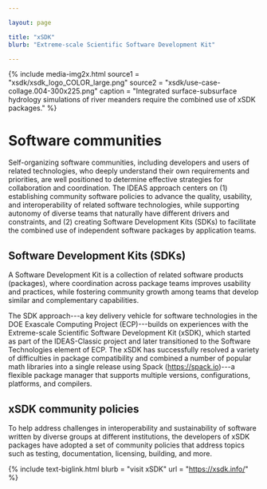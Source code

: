 ```yaml
---

layout: page

title: "xSDK"
blurb: "Extreme-scale Scientific Software Development Kit"

---
```



<!-- Content -->
<!-- ---------------------------------------------------------------------- -->


{% 	include media-img2x.html 
	  source1 = "xsdk/xsdk_logo_COLOR_large.png"
    source2 = "xsdk/use-case-collage.004-300x225.png"
    caption = "Integrated surface-subsurface hydrology simulations of river meanders require the combined use of xSDK packages."
%}



# Software communities

Self-organizing software communities, including developers and users of related technologies, who deeply understand their own requirements and priorities, are well positioned to determine effective strategies for collaboration and coordination.  The IDEAS approach centers on (1) establishing community software policies to advance the quality, usability, and interoperability of related software technologies, while supporting autonomy of diverse teams that naturally have different drivers and constraints, and (2) creating Software Development Kits (SDKs) to facilitate the combined use of independent software packages by application teams.

## Software Development Kits (SDKs)

A Software Development Kit is a collection of related software products (packages), where coordination across package teams improves usability and practices, while fostering community growth among teams that develop similar and complementary capabilities.

The SDK approach---a key delivery vehicle for software technologies in the DOE Exascale Computing Project (ECP)---builds on experiences with the Extreme-scale Scientific Software Development Kit (xSDK), which started as part of the IDEAS-Classic project and later transitioned to the Software Technologies element of ECP. The xSDK has successfully resolved a variety of difficulties in package compatibility and combined a number of popular math libraries into a single release using Spack (https://spack.io)---a flexible package manager that supports multiple versions, configurations, platforms, and compilers. 

## xSDK community policies

To help address challenges in interoperability and sustainability of software written by diverse groups at different institutions, the developers of xSDK packages have adopted a set of community policies that address topics such as testing, documentation, licensing, building, and more.  

<!-- Link to External Site -->
<!-- ---------------------------------------------------------------------- -->

{% 	include text-biglink.html 
		blurb = "visit xSDK"
		url = "https://xsdk.info/"
%}
